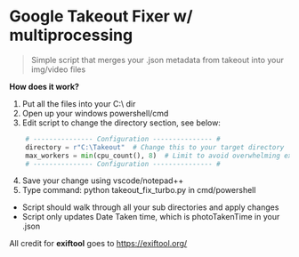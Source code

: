 # Google Takeout Fixer w/ multiprocessing
> Simple script that merges your .json metadata from takeout into your img/video files

**How does it work?**
1. Put all the files into your C:\ dir
2. Open up your windows powershell/cmd
3. Edit script to change the directory section, see below:  


```py
    # --------------- Configuration --------------- #
    directory = r"C:\Takeout"  # Change this to your target directory
    max_workers = min(cpu_count(), 8)  # Limit to avoid overwhelming exiftool
    # --------------- Configuration --------------- #
```  

4. Save your change using vscode/notepad++
5. Type command: python takeout_fix_turbo.py in cmd/powershell  

- Script should walk through all your sub directories and apply changes
- Script only updates Date Taken time, which is photoTakenTime in your .json

All credit for **exiftool** goes to https://exiftool.org/


